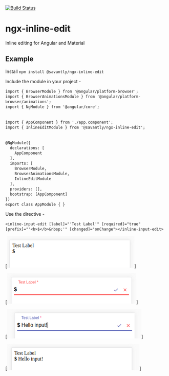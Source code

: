 [![Build Status](https://travis-ci.org/savantly-net/ngx-inline-edit.svg?branch=master)](https://travis-ci.org/savantly-net/ngx-inline-edit)  

# ngx-inline-edit
Inline editing for Angular and Material



## Example 

Install `npm install @savantly/ngx-inline-edit`  

Include the module in your project -  

    import { BrowserModule } from '@angular/platform-browser';
	import { BrowserAnimationsModule } from '@angular/platform-browser/animations';
	import { NgModule } from '@angular/core';
	
	
	import { AppComponent } from './app.component';
	import { InlineEditModule } from '@savantly/ngx-inline-edit';
	
	
	@NgModule({
	  declarations: [
	    AppComponent
	  ],
	  imports: [
	    BrowserModule,
	    BrowserAnimationsModule,
	    InlineEditModule
	  ],
	  providers: [],
	  bootstrap: [AppComponent]
	})
	export class AppModule { }


Use the directive -  

    <inline-input-edit [label]="'Test Label'" [required]="true" [prefix]="'<b>$</b>&nbsp;'" [changed]="onChange"></inline-input-edit>



[![Example](./examples/example.png?raw=true)]  

[![Editing](./examples/example_editing.png?raw=true)]  

[![Editing2](./examples/example_editing2.png?raw=true)]  

[![Viewing](./examples/example_viewing.png?raw=true)]  
